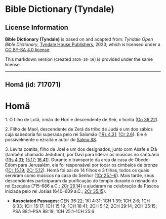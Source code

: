 # Bible Dictionary (Tyndale)

## License Information

**Bible Dictionary (Tyndale)** is based on and adapted from: _Tyndale Open Bible Dictionary_, [Tyndale House Publishers](https://tyndaleopenresources.com/), 2023, which is licensed under a [CC BY-SA 4.0 license](https://creativecommons.org/licenses/by-sa/4.0/legalcode.en).

This markdown version (created `2025-10-16`) is provided under the same license.



--------------------------------

## Homã (id: 717071)

Homã
====

1\. O filho de Lotã, irmão de Hori e descendente de Seir, o horita ([Gn 36\.22](https://ref.ly/Gen36:22)).

2\. Filho de Maol, descendente de Zerá da tribo de Judá e um dos sábios cuja sabedoria foi superada pelo rei Salomão ([1Rs 4\.31](https://ref.ly/1Kgs4:31); [1Cr 2\.6](https://ref.ly/1Chr2:6)). Ele é possivelmente o ezraíta e autor do [Salmo 88](https://ref.ly/Ps88:1-Ps88:18).

3\. Levita coatita, filho de Joel e um dos designados, junto com Asafe e Etã (também chamado Jedutum), por Davi para liderar os músicos no santuário ([1Rs 4\.31](https://ref.ly/1Kgs4:31); [15\.17](https://ref.ly/1Chr15:17); [16\.41](https://ref.ly/1Chr16:41)). Durante o transporte da arca da casa de Obede\-Edom para Jerusalém, ele foi responsável por tocar os címbalos de bronze ([1Cr 15\.19](https://ref.ly/1Chr15:19); [2Cr 5\.12](https://ref.ly/2Chr5:12)). Hemã foi pai de 14 filhos e 3 filhas, todos os quais serviram como músicos na casa do Senhor ([1Cr 25\.1–6](https://ref.ly/1Chr25:1-1Chr25:6)). Mais tarde, seus descendentes participaram da purificação do templo durante o reinado do rei Ezequias (715–686 a.C.; [2Cr 29\.14](https://ref.ly/2Chr29:14)) e ajudaram na celebração da Páscoa iniciada pelo rei Josias (640–609 a.C.; [2Cr 35\.15](https://ref.ly/2Chr35:15)).

* **Associated Passages:** GEN 36:22; 1KI 4:31; 1CH 1:39; 1CH 2:6; 1CH 6:33; 1CH 15:17; 1CH 15:19; 1CH 16:41; 2CH 5:12; 2CH 29:14; 2CH 35:15; PSA 88:1–PSA 88:18; 1CH 25:1–1CH 25:6

